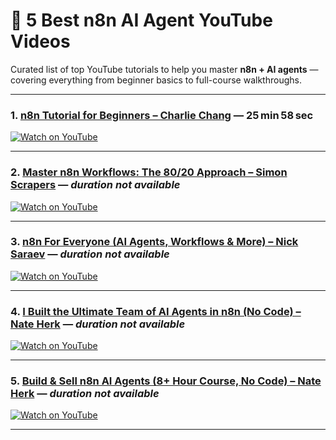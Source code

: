 # 🎥 5 Best n8n AI Agent YouTube Videos

Curated list of top YouTube tutorials to help you master **n8n + AI agents** — covering everything from beginner basics to full-course walkthroughs.

---

### 1. [n8n Tutorial for Beginners – Charlie Chang](https://www.youtube.com/watch?v=Fy1UCBcgF2o) — 25 min 58 sec

[![Watch on YouTube](https://img.youtube.com/vi/Fy1UCBcgF2o/0.jpg)](https://www.youtube.com/watch?v=Fy1UCBcgF2o)

---

### 2. [Master n8n Workflows: The 80/20 Approach – Simon Scrapers](https://www.youtube.com/watch?v=MK8IzXrALrQ) — *duration not available*

[![Watch on YouTube](https://img.youtube.com/vi/MK8IzXrALrQ/0.jpg)](https://www.youtube.com/watch?v=MK8IzXrALrQ)

---

### 3. [n8n For Everyone (AI Agents, Workflows & More) – Nick Saraev](https://www.youtube.com/watch?v=r6uX3btBgvw) — *duration not available*

[![Watch on YouTube](https://img.youtube.com/vi/r6uX3btBgvw/0.jpg)](https://www.youtube.com/watch?v=r6uX3btBgvw)

---

### 4. [I Built the Ultimate Team of AI Agents in n8n (No Code) – Nate Herk](https://youtu.be/9FuNtfsnRNo) — *duration not available*

[![Watch on YouTube](https://img.youtube.com/vi/9FuNtfsnRNo/0.jpg)](https://youtu.be/9FuNtfsnRNo)

---

### 5. [Build & Sell n8n AI Agents (8+ Hour Course, No Code) – Nate Herk](https://www.youtube.com/watch?v=Ey18PDiaAYI) — *duration not available*

[![Watch on YouTube](https://img.youtube.com/vi/Ey18PDiaAYI/0.jpg)](https://www.youtube.com/watch?v=Ey18PDiaAYI)

---